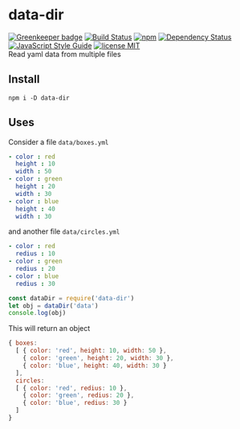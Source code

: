 # data-dir

[![Greenkeeper badge](https://badges.greenkeeper.io/mohitsinghs/data-dir.svg)](https://greenkeeper.io/)
[![Build Status](https://travis-ci.org/mohitsinghs/data-dir.svg)](https://travis-ci.org/mohitsinghs/data-dir)
[![npm](https://badge.fury.io/js/data-dir.svg)](http://badge.fury.io/js/data-dir)
[![Dependency Status](https://gemnasium.com/badges/github.com/mohitsinghs/data-dir.svg)](https://gemnasium.com/github.com/mohitsinghs/data-dir)
[![JavaScript Style Guide](https://img.shields.io/badge/code_style-standard-brightgreen.svg)](https://standardjs.com)
[![license MIT](https://img.shields.io/badge/license-MIT-brightgreen.svg)](https://github.com/mohitsinghs/mohitsinghs.github.io/blob/source/LICENSE)  
Read yaml data from multiple files

## Install

```
npm i -D data-dir
```

## Uses

Consider a file `data/boxes.yml`

```yaml
- color : red
  height : 10
  width : 50
- color : green
  height : 20
  width : 30
- color : blue
  height : 40
  width : 30
```

and another file `data/circles.yml`

```yaml
- color : red
  redius : 10
- color : green
  redius : 20
- color : blue
  redius : 30
```

```js
const dataDir = require('data-dir')
let obj = dataDir('data')
console.log(obj)
```

This will return an object

```js
{ boxes:
  [ { color: 'red', height: 10, width: 50 },
    { color: 'green', height: 20, width: 30 },
    { color: 'blue', height: 40, width: 30 }
  ],
  circles:
  [ { color: 'red', redius: 10 },
    { color: 'green', redius: 20 },
    { color: 'blue', redius: 30 }
  ]
}
```